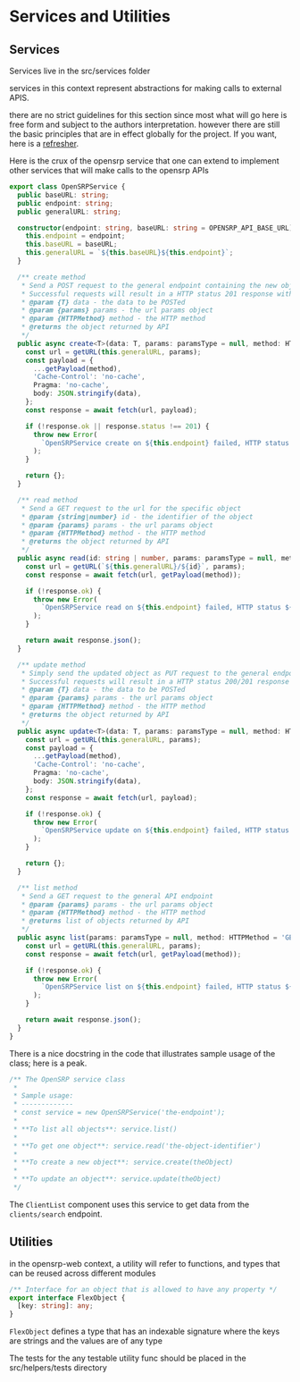 # Services and Utilities

## Services

Services live in the src/services folder

services in this context represent abstractions for making calls to external APIS.

there are no strict guidelines for this section since most what will go here is free form and subject to the authors interpretation. however there are still the basic principles that are in effect globally for the project. If you want, here is a [refresher](../codeQuality.md).

Here is the crux of the opensrp service that one can extend to implement other services that will make calls to the opensrp APIs

```typescript
export class OpenSRPService {
  public baseURL: string;
  public endpoint: string;
  public generalURL: string;

  constructor(endpoint: string, baseURL: string = OPENSRP_API_BASE_URL) {
    this.endpoint = endpoint;
    this.baseURL = baseURL;
    this.generalURL = `${this.baseURL}${this.endpoint}`;
  }

  /** create method
   * Send a POST request to the general endpoint containing the new object data
   * Successful requests will result in a HTTP status 201 response with no body
   * @param {T} data - the data to be POSTed
   * @param {params} params - the url params object
   * @param {HTTPMethod} method - the HTTP method
   * @returns the object returned by API
   */
  public async create<T>(data: T, params: paramsType = null, method: HTTPMethod = 'POST') {
    const url = getURL(this.generalURL, params);
    const payload = {
      ...getPayload(method),
      'Cache-Control': 'no-cache',
      Pragma: 'no-cache',
      body: JSON.stringify(data),
    };
    const response = await fetch(url, payload);

    if (!response.ok || response.status !== 201) {
      throw new Error(
        `OpenSRPService create on ${this.endpoint} failed, HTTP status ${response.status}`
      );
    }

    return {};
  }

  /** read method
   * Send a GET request to the url for the specific object
   * @param {string|number} id - the identifier of the object
   * @param {params} params - the url params object
   * @param {HTTPMethod} method - the HTTP method
   * @returns the object returned by API
   */
  public async read(id: string | number, params: paramsType = null, method: HTTPMethod = 'GET') {
    const url = getURL(`${this.generalURL}/${id}`, params);
    const response = await fetch(url, getPayload(method));

    if (!response.ok) {
      throw new Error(
        `OpenSRPService read on ${this.endpoint} failed, HTTP status ${response.status}`
      );
    }

    return await response.json();
  }

  /** update method
   * Simply send the updated object as PUT request to the general endpoint URL
   * Successful requests will result in a HTTP status 200/201 response with no body
   * @param {T} data - the data to be POSTed
   * @param {params} params - the url params object
   * @param {HTTPMethod} method - the HTTP method
   * @returns the object returned by API
   */
  public async update<T>(data: T, params: paramsType = null, method: HTTPMethod = 'PUT') {
    const url = getURL(this.generalURL, params);
    const payload = {
      ...getPayload(method),
      'Cache-Control': 'no-cache',
      Pragma: 'no-cache',
      body: JSON.stringify(data),
    };
    const response = await fetch(url, payload);

    if (!response.ok) {
      throw new Error(
        `OpenSRPService update on ${this.endpoint} failed, HTTP status ${response.status}`
      );
    }

    return {};
  }

  /** list method
   * Send a GET request to the general API endpoint
   * @param {params} params - the url params object
   * @param {HTTPMethod} method - the HTTP method
   * @returns list of objects returned by API
   */
  public async list(params: paramsType = null, method: HTTPMethod = 'GET') {
    const url = getURL(this.generalURL, params);
    const response = await fetch(url, getPayload(method));

    if (!response.ok) {
      throw new Error(
        `OpenSRPService list on ${this.endpoint} failed, HTTP status ${response.status}`
      );
    }

    return await response.json();
  }
}
```

There is a nice docstring in the code that illustrates sample usage of the class; here is a peak.

```typescript
/** The OpenSRP service class
 *
 * Sample usage:
 * -------------
 * const service = new OpenSRPService('the-endpoint');
 *
 * **To list all objects**: service.list()
 *
 * **To get one object**: service.read('the-object-identifier')
 *
 * **To create a new object**: service.create(theObject)
 *
 * **To update an object**: service.update(theObject)
 */
```

The `ClientList` component uses this service to get data from the `clients/search` endpoint.

## Utilities

in the opensrp-web context, a utility will refer to functions, and types that can be reused across different modules

```typescript
/** Interface for an object that is allowed to have any property */
export interface FlexObject {
  [key: string]: any;
}
```

`FlexObject` defines a type that has an indexable signature where the keys are strings and the values are of any type

The tests for the any testable utility func should be placed in the src/helpers/tests directory
